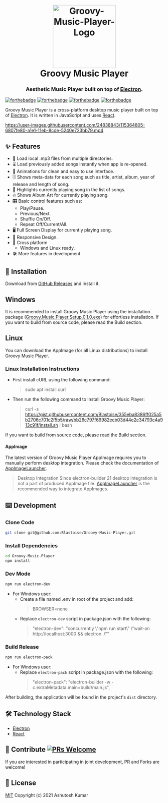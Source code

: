<h1 align="center">
  <br>
  <img src="https://user-images.githubusercontent.com/24838843/115367701-10b75d80-a1e4-11eb-82fa-4cde2f0060bc.png" alt="Groovy-Music-Player-Logo" width="200px"/>
  <br>
  Groovy Music Player
  <br>
</h1>

<h3 align="center">Aesthetic Music Player built on top of <a href="https://www.electronjs.org/" target="_blank">Electron</a>.</h3>

[![forthebadge](https://forthebadge.com/images/badges/check-it-out.svg)](https://forthebadge.com)
[![forthebadge](https://forthebadge.com/images/badges/open-source.svg)](https://forthebadge.com)
[![forthebadge](https://forthebadge.com/images/badges/built-with-love.svg)](https://forthebadge.com)
[![forthebadge](https://forthebadge.com/images/badges/made-with-javascript.svg)](https://forthebadge.com)

Groovy Music Player is a cross-platform desktop music player built on top of [Electron](https://www.electronjs.org/). It is written in JavaScript and uses [React](https://reactjs.org/).

https://user-images.githubusercontent.com/24838843/115364805-6807fe80-a1e1-11eb-8cde-5240e723bb79.mp4

## ✨ Features

- 📁 Load local .mp3 files from multiple directories.
- ⌛ Load previously added songs instantly when app is re-opened.
- 💫 Animations for clean and easy to use interface.
- 🗄️ Shows meta-data for each song such as title, artist, album, year of release and length of song.
- 🎵 Highlights currently playing song in the list of songs.
- 🔥 Shows Album Art for currently playing song.
- 🎛️ Basic control features such as:
  * Play/Pause.
  * Previous/Next.
  * Shuffle On/Off.
  * Repeat Off/Current/All.
- 🖥️ Full Screen Display for currently playing song.
- 📱 Responsive Design.
- 🚀 Cross platform
  * Windows and Linux ready.
- 🛠️ More features in development.

## 💽 Installation

Download from [GitHub Releases](https://github.com/Blastoise/Groovy-Music-Player/releases) and install it.

## Windows

It is recommended to install Groovy Music Player using the installation package ([Groovy.Music.Player.Setup.0.1.0.exe](https://github.com/Blastoise/Groovy-Music-Player/releases/download/v0.1.0/Groovy.Music.Player.Setup.0.1.0.exe)) for effortless installation.
If you want to build from source code, please read the Build section.

## Linux

You can download the AppImage (for all Linux distributions) to install Groovy Music Player.

### Linux Installation Instructions

- First install cURL using the following command:
  > sudo apt install curl
- Then run the following command to install Groovy Music Player:
  > curl -s https://gist.githubusercontent.com/Blastoise/355eba8386ff025a5b2706c701c2f5b5/raw/bb26c797f69982ecb03d44e2c34793c4a913c91f/install.sh | bash

If you want to build from source code, please read the Build section.

#### AppImage
The latest version of Groovy Music Player AppImage requires you to manually perform desktop integration. Please check the documentation of [AppImageLauncher](https://github.com/TheAssassin/AppImageLauncher).

> Desktop Integration
> Since electron-builder 21 desktop integration is not a part of produced AppImage file.
> [AppImageLauncher](https://github.com/TheAssassin/AppImageLauncher) is the recommended way to integrate AppImages.

## ⌨️ Development

### Clone Code

```bash
git clone git@github.com:Blastoise/Groovy-Music-Player.git
```

### Install Dependencies

```bash
cd Groovy-Music-Player
npm install
```

### Dev Mode

```bash
npm run electron-dev
```
- For Windows user:
  * Create a file named .env in root of the project and add:
    > BROWSER=none
  * Replace `electron-dev` script in package.json with the following:
    > "electron-dev": "concurrently \\"npm run start\\" \\"wait-on http://localhost:3000 && electron .\\""

### Build Release

```bash
npm run electron-pack
```
- For Windows user:
  * Replace `electron-pack` script in package.json with the following:
    > "electron-pack": "electron-builder -w -c.extraMetadata.main=build/main.js",

After building, the application will be found in the project's `dist` directory.

## 🛠 Technology Stack

- [Electron](https://www.electronjs.org/)
- [React](https://reactjs.org/)

## 🤝 Contribute [![PRs Welcome](https://img.shields.io/badge/PRs-welcome-brightgreen.svg?style=flat)](http://makeapullrequest.com)

If you are interested in participating in joint development, PR and Forks are welcome!

## 📜 License

[MIT](https://opensource.org/licenses/MIT) Copyright (c) 2021 Ashutosh Kumar

